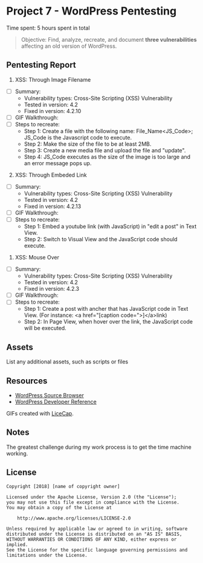 # Project 7 - WordPress Pentesting

Time spent: 5 hours spent in total

> Objective: Find, analyze, recreate, and document **three vulnerabilities** affecting an old version of WordPress.

## Pentesting Report

1. XSS: Through Image Filename
  - [ ] Summary: 
    - Vulnerability types: Cross-Site Scripting (XSS) Vulnerability
    - Tested in version: 4.2
    - Fixed in version: 4.2.10
  - [ ] GIF Walkthrough: 
  - [ ] Steps to recreate:
    - Step 1: Create a file with the following name: File_Name<JS_Code>; JS_Code is the Javascript code to execute.
    - Step 2: Make the size of the file to be at least 2MB.
    - Step 3: Create a new media file and upload the file and "update".
    - Step 4: JS_Code executes as the size of the image is too large and an error message pops up. 
  
2. XSS: Through Embeded Link
  - [ ] Summary: 
    - Vulnerability types: Cross-Site Scripting (XSS) Vulnerability
    - Tested in version: 4.2
    - Fixed in version: 4.2.13
  - [ ] GIF Walkthrough: 
  - [ ] Steps to recreate: 
    - Step 1: Embed a youtube link (with JavaScript) in "edit a post" in Text View.
    - Step 2: Switch to Visual View and the JavaScript code should execute.
    
1. XSS: Mouse Over
  - [ ] Summary: 
    - Vulnerability types: Cross-Site Scripting (XSS) Vulnerability
    - Tested in version: 4.2
    - Fixed in version: 4.2.3
  - [ ] GIF Walkthrough: 
  - [ ] Steps to recreate: 
    - Step 1: Create a post with ancher that has JavaScript code in Text View. (For instance: \<a href\="[caption code=">]\</a><a title=" onmouseover=alert('666') ">link</a>)
    - Step 2: In Page View, when hover over the link, the JavaScript code will be executed.

## Assets

List any additional assets, such as scripts or files

## Resources

- [WordPress Source Browser](https://core.trac.wordpress.org/browser/)
- [WordPress Developer Reference](https://developer.wordpress.org/reference/)

GIFs created with [LiceCap](http://www.cockos.com/licecap/).

## Notes

The greatest challenge during my work process is to get the time machine working. 

## License

    Copyright [2018] [name of copyright owner]

    Licensed under the Apache License, Version 2.0 (the "License");
    you may not use this file except in compliance with the License.
    You may obtain a copy of the License at

        http://www.apache.org/licenses/LICENSE-2.0

    Unless required by applicable law or agreed to in writing, software
    distributed under the License is distributed on an "AS IS" BASIS,
    WITHOUT WARRANTIES OR CONDITIONS OF ANY KIND, either express or implied.
    See the License for the specific language governing permissions and
    limitations under the License.

